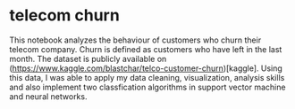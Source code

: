 # telecom churn

This notebook analyzes the behaviour of customers who churn their telecom company. Churn is defined as customers who have left in the last month. The dataset is publicly available on (https://www.kaggle.com/blastchar/telco-customer-churn)[kaggle]. Using this data, I was able to apply my data cleaning, visualization, analysis skills and also implement two classfication algorithms in support vector machine and neural networks.
